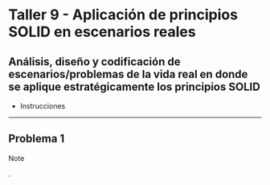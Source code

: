 # Taller 9 - Aplicación de principios SOLID en escenarios reales

## Análisis, diseño y codificación de escenarios/problemas de la vida real en donde se aplique estratégicamente los principios SOLID

* Instrucciones
___

## Problema 1 

> [!Note]
> .

